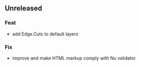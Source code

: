 ## Unreleased

### Feat

- add Edge.Cuts to default layers

### Fix

- improve and make HTML markup comply with Nu validator
